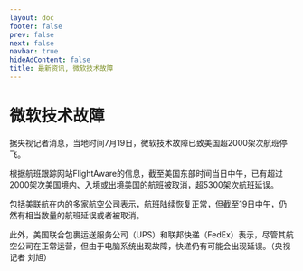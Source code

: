 ```yaml
---
layout: doc 
footer: false
prev: false
next: false 
navbar: true
hideAdContent: false
title: 最新资讯, 微软技术故障
---
```



# 微软技术故障

据央视记者消息，当地时间7月19日，微软技术故障已致美国超2000架次航班停飞。

根据航班跟踪网站FlightAware的信息，截至美国东部时间当日中午，已有超过2000架次美国境内、入境或出境美国的航班被取消，超5300架次航班延误。

包括美联航在内的多家航空公司表示，航班陆续恢复正常，但截至19日中午，仍然有相当数量的航班延误或者被取消。

此外，美国联合包裹运送服务公司（UPS）和联邦快递（FedEx）表示，尽管其航空公司在正常运营，但由于电脑系统出现故障，快递仍有可能会出现延误。（央视记者 刘旭）